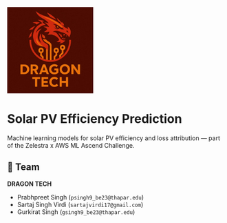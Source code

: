 <img src="Assets/TeamLogo.jpg" alt="Dragon Tech Logo" width="200"/>

# Solar PV Efficiency Prediction

Machine learning models for solar PV efficiency and loss attribution — part of the Zelestra x AWS ML Ascend Challenge.

## 👥 Team
**DRAGON TECH**
- Prabhpreet Singh (`psingh9_be23@thapar.edu`)
- Sartaj Singh Virdi (`sartajvirdi17@gmail.com`)
- Gurkirat Singh (`gsingh9_be23@thapar.edu`)
